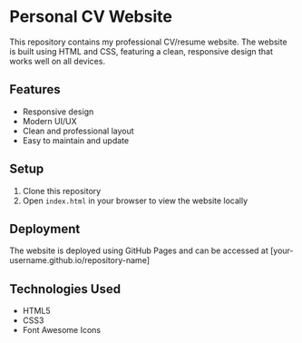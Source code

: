 # Personal CV Website

This repository contains my professional CV/resume website. The website is built using HTML and CSS, featuring a clean, responsive design that works well on all devices.

## Features
- Responsive design
- Modern UI/UX
- Clean and professional layout
- Easy to maintain and update

## Setup
1. Clone this repository
2. Open `index.html` in your browser to view the website locally

## Deployment
The website is deployed using GitHub Pages and can be accessed at [your-username.github.io/repository-name]

## Technologies Used
- HTML5
- CSS3
- Font Awesome Icons
